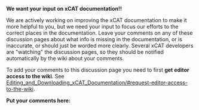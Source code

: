   
**We want your input on xCAT documentation!!**

We are actively working on improving the xCAT documentation to make it more helpful to you, but we need your input to focus our efforts to the correct places in the documentation. Leave your comments on any of these discussion pages about what info is missing in the documentation, or is inaccurate, or should just be worded more clearly. Several xCAT developers are "watching" the discussion pages, so they should be notified automatically by the wiki about your comments. 

To add your comments to this discussion page you need to first **get editor access to the wiki**. See [Editing_and_Downloading_xCAT_Documentation/#request-editor-access-to-the-wiki](Editing_and_Downloading_xCAT_Documentation/#request-editor-access-to-the-wiki). 

**Put your comments here:**  
  

